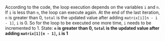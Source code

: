 According to the code, the loop execution depends on the variables `i` and `n`. If `i` is less than `n`, the loop can execute again. At the end of the last iteration, `n` is greater than 0, `total` is the updated value after adding `matrix[i][n - i - 1]`, `i` is 0. So for the loop to be executed one more time, `i` needs to be incremented to 1.
State: **`n` is greater than 0, `total` is the updated value after adding `matrix[1][n - 1]`, `i` is 1**